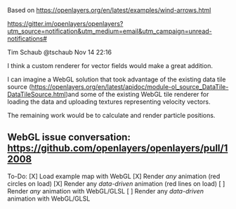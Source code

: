 Based on https://openlayers.org/en/latest/examples/wind-arrows.html

https://gitter.im/openlayers/openlayers?utm_source=notification&utm_medium=email&utm_campaign=unread-notifications#

Tim Schaub @tschaub Nov 14 22:16

I think a custom renderer for vector fields would make a great addition. 

I can imagine a WebGL solution that took advantage of the existing data tile source (https://openlayers.org/en/latest/apidoc/module-ol_source_DataTile-DataTileSource.html)and some of the existing WebGL tile renderer for loading the data and uploading textures representing velocity vectors.

The remaining work would be to calculate and render particle positions.

WebGL issue conversation: https://github.com/openlayers/openlayers/pull/12008
----------------------------
To-Do:
    [X] Load example map with WebGL
    [X] Render *any* animation (red circles on load)
    [X] Render any *data-driven* animation (red lines on load)
    [ ] Render *any* animation with WebGL/GLSL
    [ ] Render any *data-driven* animation with WebGL/GLSL
    